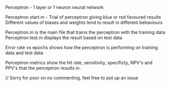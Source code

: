 Perceptron - 1 layer or 1 neuron neural network

Perceptron start.m - Trial of perceptron giving blue or red favoured results
Different values of biases and weights tend to result in different behaviours

Perceptron.m is the main file that trains the perceptron with the training data
Perceptron test.m displays the result based on test data

Error rate vs epochs shows how the perceptron is performing on training data and test data

Perceptron metrics show the hit rate, sensitivity, specificty, NPV's and PPV's that the perceptron results in.

// Sorry for poor on no commenting, feel free to put up an issue
